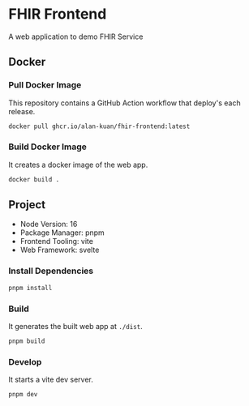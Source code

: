 # FHIR Frontend
A web application to demo FHIR Service

## Docker
### Pull Docker Image
This repository contains a GitHub Action workflow that deploy's each release.

```sh
docker pull ghcr.io/alan-kuan/fhir-frontend:latest
```

### Build Docker Image
It creates a docker image of the web app.

```sh
docker build .
```

## Project
- Node Version: 16
- Package Manager: pnpm
- Frontend Tooling: vite
- Web Framework: svelte

### Install Dependencies
```sh
pnpm install
```

### Build
It generates the built web app at `./dist`.

```sh
pnpm build
```

### Develop
It starts a vite dev server.

```sh
pnpm dev
```
